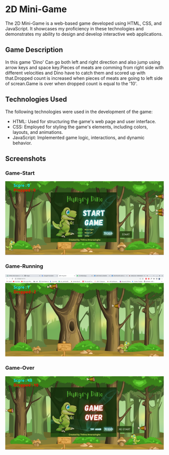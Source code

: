 
# 2D Mini-Game

The 2D Mini-Game is a web-based game developed using HTML, CSS, and JavaScript. It showcases my proficiency in these technologies and demonstrates my ability to design and develop interactive web applications.

## Game Description

In this game 'Dino' Can go both left and right direction and also jump using arrow keys and space key.Pieces of meats are comming from right side with different velocities and Dino have to catch them and scored up with that.Dropped count is increased when pieces of meats are going to left side of screan.Game is over when dropped count is equal to the '10'.

## Technologies Used

The following technologies were used in the development of the game:

- HTML: Used for structuring the game's web page and user interface.
- CSS: Employed for styling the game's elements, including colors, layouts, and animations.
- JavaScript: Implemented game logic, interactions, and dynamic behavior.





## Screenshots

### Game-Start 

![App Screenshot](https://github.com/AThilina97/Mini-game/blob/main/screan-shots/start%20game.png?raw=true)
### Game-Running 

![App Screenshot](https://github.com/AThilina97/Mini-game/blob/main/screan-shots/running.png?raw=true)
### Game-Over

![App Screenshot](https://github.com/AThilina97/Mini-game/blob/main/screan-shots/end%20game.png?raw=true)

